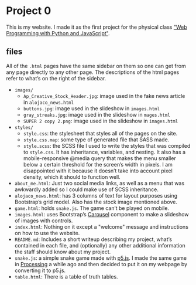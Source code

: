 # Project 0

This is my website. I made it as the first project for the physical class ["Web Programming with Python and JavaScript"](https://cs50.github.io/web/).

## files
All of the `.html` pages have the same sidebar on them so one can get from any page directly to any other page. The descriptions of the html pages refer to what’s on the right of the sidebar.
* `images/`
    * `Ap_Creative_Stock_Header.jpg`: image used in the fake news article in `alojaco_news.html`
    * `buttons.jpg`: image used in the slideshow in `images.html`
    * `gray_streaks.jpg`: image used in the slideshow in `mages.html`
    * `SUPER 2 copy 2.png`: image used in the slideshow in `images.html`
* `styles/`
    * `style.css`: the stylesheet that styles all of the pages on the site.
    * `style.css.map`: some type of generated file that SASS made.
    * `style.scss`: the SCSS file I used to write the styles that was compiled to `style.css`. It has inheritance, variables, and nesting. It also has a mobile-responsive @media query that makes the menu smaller below a certain threshold for the screen’s width in pixels. I am disappointed with it because it doesn’t take into account pixel density, which it should to function well.
* `about_me.html`: Just two social media links, as well as a menu that was awkwardly added so I could make use of SCSS inheritance.
* `alojaco_news.html`: has 3 columns of text for layout purposes using Bootstrap’s grid model. Also has the stock image mentioned above.
* `game.html`: holds `snake.js`. The game can’t be played on mobile.
* `images.html`: uses Bootstrap’s [Carousel](https://getbootstrap.com/docs/4.1/components/carousel/) component to make a slideshow of images with controls.
* `index.html`: Nothing on it except a "welcome" message and instructions on how to use the website.
* `README.md`: Includes a short writeup describing my project, what’s contained in each file, and (optionally) any other additional information the staff should know about my project.
* `snake.js`: a simple snake game made with [p5.js](https://p5js.org/). I made the same game in [Processing](https://processing.org/) a while ago and then decided to put it on my webpage by converting it to p5.js.
* `table.html`: There is a table of truth tables.